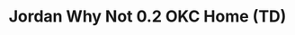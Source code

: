 ---
layout: post
title: "Jordan Why Not 0.2 OKC Home (TD)"
img: "https://stockx.imgix.net/Air-Jordan-Why-Not-0-2-OKC-Home-TD.png?fit=fill&bg=FFFFFF&w=300&h=214&auto=format,compress&trim=color&q=90&dpr=2&updated_at=1551240254"
release: "Mar 14"
new: "False"
url: "air-jordan-why-not-0-2-okc-home-td"
sec0: "Similar Shoes"
name00: "adidas Stan Smith Primeknit Footwear White" 
url00: "adidas-stan-smith-primeknit-footwear-white"
img00: "Adidas-Stan-Smith-Primeknit-Triple%20White.jpg"
name01: "Nike Zoom Huarache 2K4 Black Mamba Collection Fade to Black" 
url01: "nike-zoom-huarache-2k4-black-mamba-collection-fade-to-black"
img01: "Nike-Zoom-Huarache-2K4-Fade-To-Black.jpg"
name02: "Converse Chuck Taylor All-Star Hi Hello Kitty White" 
url02: "converse-chuck-taylor-all-star-hi-hello-kitty-white"
img02: "Converse-Chuck-Taylor-All-Star-Hi-Hello-Kitty-White.png"
name03: "adidas NMD R1 Triple White" 
url03: "adidas-nmd-r1-crisp-white"
img03: "Adidas-NMD-R1-Crisp-White.png"
name04: "Jordan 9 Retro Silver Anniversary" 
url04: "jordan-9-retro-silver-anniversary"
img04: "Air-Jordan-9-Retro-Silver-Anniversary.jpg"

sec2: "Higher Tops"
name20: "Jordan 2 Retro Vashtie Kola Lavender (GS)" 
url20: "jordan-2-retro-vashtie-kola-lavender-gs"
img20: "Air-Jordan-2-Retro-Vashtie.jpg"
name21: "Jordan 5 Retro Stealth (GS)" 
url21: "jordan-5-retro-stealth-gs"
img21: "Air-Jordan-5-Retro-Stealth-Women.jpg"
name22: "Jordan XXX1 USA" 
url22: "jordan-xxx1-usa"
img22: "Air-Jordan-XXX1-USA.png"
name23: "adidas Tubular Invader Strap Solid Grey" 
url23: "adidas-tubular-invader-strap-solid-grey"
img23: "Adidas-Tubular-Invader-Strap-Solid-Grey.jpg"
name24: "Jordan 12 Retro Barons (GS)" 
url24: "jordan-12-retro-barons-gs"
img24: "Air-Jordan-12-Retro-Barons-GS.jpg"

sec3: "Lower Tops"
name30: "Jordan 1 Retro Low OG Ice Blue" 
url30: "air-jordan-1-retro-low-og-ice-blue"
img30: "Air-Jordan-1-Retro-Low-OG-Ice-Blue.png"
name31: "adidas Stan Smith Primeknit Footwear White" 
url31: "adidas-stan-smith-primeknit-footwear-white"
img31: "Adidas-Stan-Smith-Primeknit-Triple%20White.jpg"
name32: "Vans Era Undercover White" 
url32: "vans-og-era-lx-undercover-white-black"
img32: "Vans-OG-Era-LX-Undercover-White-Black.png"
name33: "Puma Fur Slide Fur Slide White (W)" 
url33: "puma-rihanna-fenty-fur-slide-white"
img33: "Puma-Rihanna-Fenty-Fur-Slide-White.jpg"
name34: "Reebok Ventilator END Husky" 
url34: "reebok-ventilator-end-husky"
img34: "Reebok-Ventilator-END-Husky.jpg"

sec4: "More Red"
name40: "adidas ZX Flux Adv X Wings and Horns Off White" 
url40: "adidas-zx-flux-adv-x-wings-and-horns-off-white"
img40: "Adidas-ZX-Flux-Adv-X-Wings-and-Horns-Off-White.png"
name41: "ASICS Gel-Lyte III Millionaires Row Red" 
url41: "asics-gel-lyte-iii-millionaires-row-red"
img41: "Asics-Gel-Lyte-III-Millionaires-Row-Red.jpg"
name42: "Palace Pro White Red Gold" 
url42: "palace-pro-white-red-gold"
img42: "Adidas-Palace-Pro-White-Red-Gold.jpg"
name43: "Nike SB Stefan Janoski Wino Blood Splatter" 
url43: "nike-sb-stefan-janoski-wino-blood-splatter"
img43: "Nike-SB-Stefan-Janoski-Wino-Blood-Splatter.jpg"
name44: "adidas Tennis HU Pharrell Blank Canvas" 
url44: "adidas-tennis-hu-pharrell-blank-canvas"
img44: "Adidas-Tennis-HU-Pharrell-Blank-Canvas.png"

sec5: "More Blue"
name50: "Sandalboyz Slides Saint Honore Royal" 
url50: "sandalboyz-slides-saint-honore-royal"
img50: "Sandalboyz-Slides-Saint-Honore-Royal.png"
name51: "adidas Adilette Huangs World" 
url51: "adidas-adilette-slide-huangs-world"
img51: "Adidas-Adilette-Slide-Huangs-World.png"
name52: "adidas Ultra Boost Uncaged Triple White (2016)" 
url52: "adidas-ultra-boost-uncaged-triple-white"
img52: "Adidas-Ultra-Boost-Uncaged-Triple-White-2016.jpg"
name53: "adidas Ultra Boost Uncaged White Reflective" 
url53: "adidas-ultra-boost-uncaged-white-reflective"
img53: "Adidas-Ultra-Boost-Uncaged-White-Reflective.png"
name54: "Jordan 1 Retro Low OG Ice Blue" 
url54: "air-jordan-1-retro-low-og-ice-blue"
img54: "Air-Jordan-1-Retro-Low-OG-Ice-Blue.png"

sec1: "Matching Streetwear"
name10: "Supreme Independent Nylon Anorak Black" 
url10: "supreme-independent-nylon-anorak-black"
img10: "products/streetwear/Supreme-Independent-Nylon-Anorak-Black.jpg"
name11: "Supreme Illegal Business Hooded Sweatshirt Black" 
url11: "supreme-illegal-business-hooded-sweatshirt-black"
img11: "products/streetwear/Supreme-Illegal-Business-Hooded-Sweatshirt-Black.jpg"
name12: "Bape Block Check Big Logo Shirt Red" 
url12: "bape-block-check-big-logo-shirt-red"
img12: "products/streetwear/Bape-Block-Check-Big-Logo-Shirt-Red.jpg"
name13: "Supreme Faux Fur Repeater Bomber Brown" 
url13: "supreme-faux-fur-repeater-bomber-brown"
img13: "products/streetwear/Supreme-Faux-Fur-Repeater-Bomber-Brown.jpg"
name14: "Supreme Debossed Logo Corduroy Jacket Black" 
url14: "supreme-debossed-logo-corduroy-jacket-black"
img14: "products/streetwear/Supreme-Debossed-Logo-Corduroy-Jacket-Black.jpg"

---